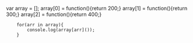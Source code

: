 var array = [];
		array[0] = function(){return 200;}
		array[1] = function(){return 300;}
		array[2] = function(){return 400;}

		for(arr in array){
			console.log(array[arr]());
		}

